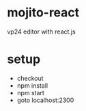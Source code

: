 # mojito-react
vp24 editor with react.js

# setup

- checkout
- npm install
- npm start
- goto localhost:2300